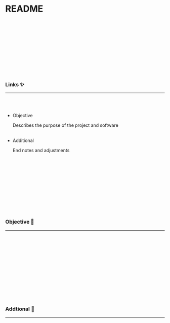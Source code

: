   <br><br><br><br><br><br><br><br><br><br>

  # README

  <br><br><br><br><br><br><br><br><br><br>

  ### Links ✨
  ________________________________________________________________________________________________________________________

  <br><br>

  - Objective

    Describes the purpose of the project and software
    <br><br>


  - Additional

    End notes and adjustments

  <br><br><br><br><br><br><br><br><br><br>

  ### Objective 🏹
  ________________________________________________________________________________________________________________________

  <br>


  <br><br><br><br><br><br><br><br><br><br>


  ### Addtional 📔
  ________________________________________________________________________________________________________________________

  <br>



  <br><br><br><br><br><br><br><br><br><br>
